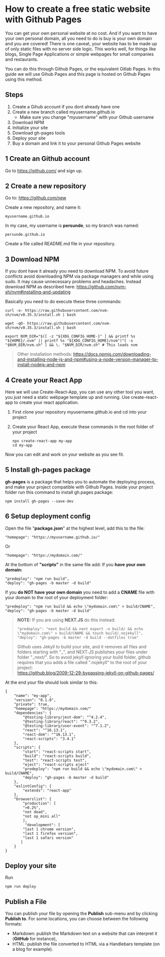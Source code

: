 # How to create a free static website with Github Pages

You can get your own personal website at no cost. And if you want to have your own personal domain, all you need to do is buy is your own domain and you are covered!
There is one caveat, your website has to be made up of only static  files with no server side logic. This works well, for things like blogs, Single Page Applications or simple webpages for small companies and restaurants.

You can do this through Github Pages, or the equivalent Gitlab Pages.
In this guide we will use Gihub Pages and this page is hosted on Github Pages using this method.

## Steps
1. Create a Gihub account if you dont already have one
2. Create a new branch called myusername.github.io
	* Make sure you change "myusername" with your Github username  
3. Download NPM
4. Initialize your site 
5. Download gh-pages tools
6. Deploy your site
7. Buy a domain and link it to your personal Github Pages website


## 1 Create an Github account
Go to https://github.com/ and sign up. 

## 2 Create a new repository
Go to: https://github.com/new

Create a new repository, and name it: 

    myusername.github.io

In my case, my username is **persunde**, so my branch was named:

    persunde.github.io

Create a file called README.md file in your repository.

## 3 Download NPM
If you dont have it already you need to download NPM. To avoid future conflicts avoid downloading NPM via package managers and while using sudo. It may cause unnecessary problems and headaches.
Instead download NPM as described here:
https://github.com/nvm-sh/nvm#installing-and-updating

Basically you need to do execute these three commands:

    curl -o- https://raw.githubusercontent.com/nvm-sh/nvm/v0.35.3/install.sh | bash
    
    wget -qO- https://raw.githubusercontent.com/nvm-sh/nvm/v0.35.3/install.sh | bash
    
    export NVM_DIR="$([ -z "${XDG_CONFIG_HOME-}" ] && printf %s "${HOME}/.nvm" || printf %s "${XDG_CONFIG_HOME}/nvm")"[ -s "$NVM_DIR/nvm.sh" ] && \. "$NVM_DIR/nvm.sh" # This loads nvm

> Other installation methods: https://docs.npmjs.com/downloading-and-installing-node-js-and-npm#using-a-node-version-manager-to-install-nodejs-and-npm

## 4 Create your React App
Here we will use Create-React-App, you can use any other tool you want, you just need a static webpage template up and running. Use create-react-app to create your react application.
  

 1. First clone your repository myusername.github.io and cd into your project
 2. Create your React App, execute these commands in the root folder of your project

	    npx create-react-app my-app
	    cd my-app

Now you can edit and work on your website as you see fit.

## 5 Install gh-pages package
**gh-pages** is a package that helps you to automate the deploying process, and make your project compatible with Github Pages.
Inside your project folder run this command to install gh.pages package:
    
    npm install gh-pages --save-dev

## 6 Setup deployment config
Open the file "**package.json**" at the highest level, add this to the file:
    
    "homepage": "https://myusername.github.io/"
Or

	"homepage": "https://mydomain.com/"

At the bottom of **"scripts"** in the same file add:
If you **have your own domain:**

    "predeploy": "npm run build",
    "deploy": "gh-pages -b master -d build"
If you **do NOT have your own domain** you need to add a **CNAME** file with your domain to the root of your deployment folder:

    "predeploy": "npm run build && echo \"mydomain.com\" > build/CNAME",
    "deploy": "gh-pages -b master -d build"

> **NOTE:** If you are using **NEXT.JS**  do this instead:
> 
>     "predeploy": "next build && next export -o build/ && echo \"mydomain.com\" > build/CNAME && touch build/.nojekyll",
>     "deploy": "gh-pages -b master -d build --dotfiles true"
> 
> Github uses Jekyll to build your site, and it removes all files and
> folders starting with "_", and NEXT.JS publishes your files under
> folder "_next/".   So to avoid jekyll ignoring your build folder,
> github requires that you adds a file called ".nojekyll" to the root of
> your project:  
> https://github.blog/2009-12-29-bypassing-jekyll-on-github-pages/

At the end your file should look similar to this:

    {
	    "name": "my-app",
	    "version": "0.1.0",
	    "private": true,
	    "homepage": "https://mydomain.com/"
	    "dependencies": {
		    "@testing-library/jest-dom": "^4.2.4",
		    "@testing-library/react": "^9.3.2",
		    "@testing-library/user-event": "^7.1.2",
		    "react": "^16.13.1",
		    "react-dom": "^16.13.1",
		    "react-scripts": "3.4.1"
	    },
	    "scripts": {
		    "start": "react-scripts start",
		    "build": "react-scripts build",
		    "test": "react-scripts test",
		    "eject": "react-scripts eject"
		    "predeploy": "npm run build && echo \"mydomain.com\" > build/CNAME", 
		    "deploy": "gh-pages -b master -d build"
	    },
	    "eslintConfig": {
		    "extends": "react-app"
	    },
	    "browserslist": {
		    "production": [
			">0.2%",
			"not dead",
			"not op_mini all"
		    ],
		     "development": [
			"last 1 chrome version",
			"last 1 firefox version",
			"last 1 safari version"
		   ]
	    }
    }

## Deploy your site
Run

	npm run deploy

## Publish a File

You can publish your file by opening the **Publish** sub-menu and by clicking **Publish to**. For some locations, you can choose between the following formats:

- Markdown: publish the Markdown text on a website that can interpret it (**GitHub** for instance),
- HTML: publish the file converted to HTML via a Handlebars template (on a blog for example).

<!--stackedit_data:
eyJoaXN0b3J5IjpbNTE3ODY1MTI2LC01MTA3NjA2NDIsLTY5MD
M4MzE4OSw3NTI2NTA5MjUsNjEzNzU1NTA2LC0yMDY1MDY0MDU1
LC05MTk1NDg5MTNdfQ==
-->